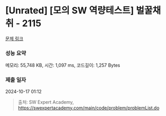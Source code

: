 # [Unrated] [모의 SW 역량테스트] 벌꿀채취 - 2115 

[문제 링크](https://swexpertacademy.com/main/code/problem/problemDetail.do?contestProbId=AV5V4A46AdIDFAWu) 

### 성능 요약

메모리: 55,748 KB, 시간: 1,097 ms, 코드길이: 1,257 Bytes

### 제출 일자

2024-10-17 01:12



> 출처: SW Expert Academy, https://swexpertacademy.com/main/code/problem/problemList.do